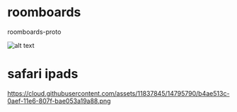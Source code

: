 # roomboards
roomboards-proto

![alt text][safari]
# safari ipads
[safari]: https://cloud.githubusercontent.com/assets/11837845/14795789/b4adbbaa-0aef-11e6-8a51-a49db6a7e4d7.pn "Safari ipads" 
https://cloud.githubusercontent.com/assets/11837845/14795790/b4ae513c-0aef-11e6-807f-bae053a19a88.png